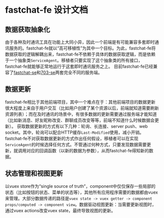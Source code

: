 # fastchat-fe 设计文档

## 数据获取抽象化
由于各种及时通讯工具在功能上大同小异，因此一个前端是有可能兼容多套即时通讯服务的。fastchat-fe就以“高可移植性”为其中一个目标。为此，fastchat-fe将数据获取的逻辑解耦出来，fastchat-fe不依赖于具体的数据获取逻辑，而是依赖于一个抽象类`ServiceAgent`。移植者只要实现了这个抽象类的所有接口，fastchat-fe就能够正常地运行于这套即时通讯服务之上。
目前fastchat-fe已经兼容了[fastchat-se](https://github.com/csr632/fastchat-se)和[703-se](https://github.com/SYSU703/fastchat-se)两套完全不同的服务端。

## 数据更新
fastchat-fe相比于其他前端项目，其中一个难点在于：其他前端项目的数据更新很大程度上来自于用户交互（比如用户创建了某个资源以后，前端就知道需要刷新资源列表）；而在及时通讯的场景中，有很多数据的更新需要通过服务端才能知道（比如新消息、好友昵称改变、群聊成员改变等等，前端不知道什么时候数据会更新）。
获取数据更新的方式有以下几种：轮询、长连接、server push、web socket。其中，轮询可以配合HTTP缓存`Last-Modified`使用，减小开销。
fastchat-fe不对获取数据更新的方式作出任何假设，移植者可以在实现`ServiceAgent`的时候选择任何方式。不管通过何种方式，只要发现数据需要更新，就调用对应的回调函数（以新的数据为参数），从而fastchat-fe得知新的数据。

## 状态管理和视图更新
以vuex store作为“single source of truth”，component中仅仅保存一些局部的状态（比如按钮的状态、菜单的状态等），其他所有应用程序需要的数据都由vuex来管理。大部分数据传递的路径是`vuex state -> vuex getter -> component props/computed -> component view`。数据驱动视图更新：当需要更新视图时，通过vuex actions改变vuex state，最终导致视图的更新。
